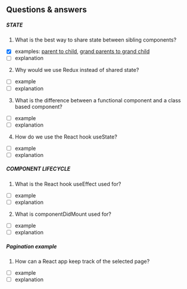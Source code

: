 Questions & answers 
-------------------

##### STATE
1. What is the best way to share state between sibling components?
- [x] examples: [parent to child](https://take.ms/0wr8n), [grand parents to grand child](bit.ly/3bTyRYU)
- [ ] explanation

2. Why would we use Redux instead of shared state?
- [ ] example
- [ ] explanation

3. What is the difference between a functional component and a class based component?
- [ ] example
- [ ] explanation

4. How do we use the React hook useState?
- [ ] example
- [ ] explanation

##### COMPONENT LIFECYCLE
1. What is the React hook useEffect used for?
- [ ] example
- [ ] explanation
2. What is componentDidMount used for?
- [ ] example
- [ ] explanation

##### Pagination example
1. How can a React app keep track of the selected page?
- [ ] example
- [ ] explanation

